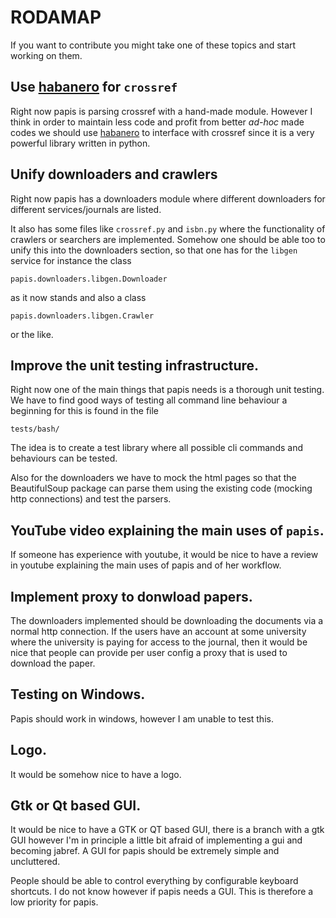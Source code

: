 # RODAMAP

If you want to contribute you might take one of these topics and
start working on them.

## Use [habanero](https://github.com/sckott/habanero) for ``crossref``

Right now papis is parsing crossref with a hand-made module.
However I think in order to maintain less code and profit from better
*ad-hoc* made codes we should use
[habanero](https://github.com/sckott/habanero)  to interface with
crossref since it is a very powerful library written in python.

## Unify downloaders and crawlers

Right now papis has a downloaders module where
different downloaders for different services/journals are listed.

It also has some files like ``crossref.py`` and ``isbn.py``
where the functionality of crawlers or searchers are implemented.
Somehow one should be able too to unify this into the downloaders section,
so that one has for the ``libgen`` service for instance the class

```
papis.downloaders.libgen.Downloader
```

as it now stands and also a class

```
papis.downloaders.libgen.Crawler
```

or the like.

## Improve the unit testing infrastructure.

Right now one of the main things that papis needs is a thorough unit testing.
We have to find good ways of testing all command line behaviour a beginning
for this is found in the file

```
tests/bash/
```

The idea is to create a test library where all possible cli commands
and behaviours can be tested.

Also for the downloaders we have to mock the html pages so that
the BeautifulSoup package can parse them using the existing code
(mocking http connections) and test the parsers.


## YouTube video explaining the main uses of `papis`.

If someone has experience with youtube, it would be nice to have a review
in youtube explaining the main uses of papis and of her workflow.

## Implement proxy to donwload papers.

The downloaders implemented should be downloading the documents
via a normal http connection. If the users have an account at some university
where the university is paying for access to the journal, then it would
be nice that people can provide per user config a proxy that is used
to download the paper.

## Testing on Windows.

Papis should work in windows, however I am unable to test this.

## Logo.

It would be somehow nice to have a logo.

## Gtk or Qt based GUI.

It would be nice to have a GTK or QT based GUI, there is a branch with a gtk
GUI however I'm in principle a little bit afraid of implementing a gui
and becoming jabref. A GUI for papis should be extremely simple and
uncluttered.

People should be able to control everything by configurable
keyboard shortcuts. I do not know however if papis needs a GUI. This is
therefore a low priority for papis.
